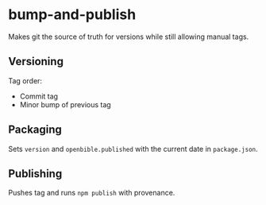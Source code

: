 # bump-and-publish

Makes git the source of truth for versions while still allowing manual tags.

## Versioning
Tag order:
- Commit tag
- Minor bump of previous tag


## Packaging
Sets `version` and `openbible.published` with the current date in `package.json`.

## Publishing
Pushes tag and runs `npm publish` with provenance.
